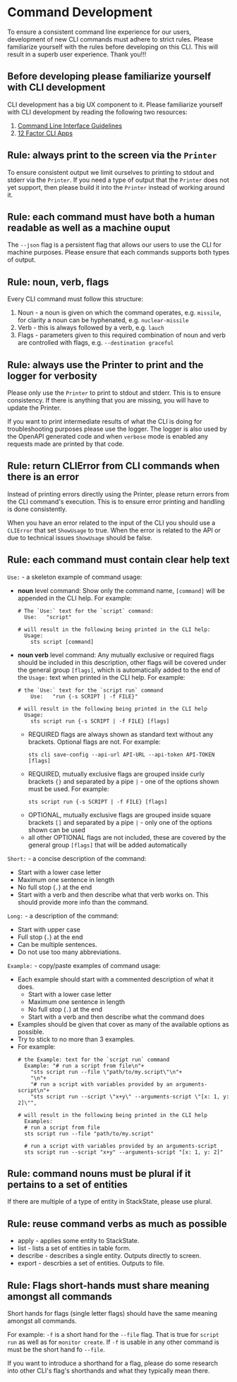 # Command Development

To ensure a consistent command line experience for our users, development of new CLI commands must adhere to strict rules. Please familiarize yourself with the rules before developing on this CLI. This will result in a superb user experience. Thank you!!!

## Before developing please familiarize yourself with CLI development

CLI development has a big UX component to it. Please familiarize yourself with CLI development by reading the following two resources:
 1. [Command Line Interface Guidelines](https://clig.dev)
 2. [12 Factor CLI Apps](https://medium.com/@jdxcode/12-factor-cli-apps-dd3c227a0e46)

## Rule: always print to the screen via the `Printer`

To ensure consistent output we limit ourselves to printing to stdout and stderr via the `Printer`. If you need a type of output that the `Printer` does not yet support, then please build it into the `Printer` instead of working around it.

## Rule: each command must have both a human readable as well as a machine ouput

The `--json` flag is a persistent flag that allows our users to use the CLI for machine purposes. Please ensure that each commands supports both types of output.

## Rule: noun, verb, flags

Every CLI command must follow this structure:

 1. Noun - a noun is given on which the command operates, e.g. `missile`, for clarity a noun can be hyphenated, e.g. `nuclear-missile`
 2. Verb - this is always followed by a verb, e.g. `lauch`
 3. Flags - parameters given to this required combination of noun and verb are controlled with flags, e.g. `--destination graceful`


## Rule: always use the Printer to print and the logger for verbosity

Please only use the `Printer` to print to stdout and stderr. This is to ensure consistency. If there is anything that you are missing, you will have to update the Printer.

If you want to print intermediate results of what the CLI is doing for troubleshooting purposes please use the logger. The logger is also used by the OpenAPI generated code and when `verbose` mode is enabled any requests made are printed by that code.

## Rule: return CLIError from CLI commands when there is an error

Instead of printing errors directly using the Printer, please return errors from the CLI command's execution. This is to ensure error printing and handling is done consistently.

When you have an error related to the input of the CLI you should use a `CLIError` that set `ShowUsage` to true. When the error is related to the API or due to technical issues `ShowUsage` should be false.

## Rule: each command must contain clear help text

`Use:` - a skeleton example of command usage:
* **noun** level command: Show only the command name, `[command]` will be appended in the CLI help. For example:
  ```text
  # The `Use:` text for the `script` command:
    Use:   "script"

  # will result in the following being printed in the CLI help:
    Usage:
      sts script [command]
  ```

* **noun verb** level command: Any mutually exclusive or required flags should be included in this description, other flags will be covered under the general group `[flags]`, which is automatically added to the end of the `Usage:` text when printed in the CLI help. For example:
    ```text
    # the `Use:` text for the `script run` command
        Use:   "run {-s SCRIPT | -f FILE}"

    # will result in the following being printed in the CLI help
      Usage:
        sts script run {-s SCRIPT | -f FILE} [flags]
    ```
  * REQUIRED flags are always shown as standard text without any brackets. Optional flags are not. For example:
    ```text
    sts cli save-config --api-url API-URL --api-token API-TOKEN [flags]
    ```
  * REQUIRED, mutually exclusive flags are grouped inside curly brackets `{}` and separated by a pipe `|` - one of the options shown must be used. For example:
    ```text
    sts script run {-s SCRIPT | -f FILE} [flags]
    ```
  * OPTIONAL, mutually exclusive flags are grouped inside square brackets `[]` and separated by a pipe `|` - only one of the options shown can be used
  * all other OPTIONAL flags are not included, these are covered by the general group `[flags]` that will be added automatically

`Short:` - a concise description of the command:
* Start with a lower case letter
* Maximum one sentence in length
* No full stop (`.`) at the end
* Start with a verb and then describe what that verb works on. This should provide more info than the command.

`Long:` - a description of the command:
* Start with upper case
* Full stop (`.`) at the end
* Can be multiple sentences.
* Do not use too many abbreviations.

`Example:` - copy/paste examples of command usage:
* Each example should start with a commented description of what it does.
  * Start with a lower case letter
  * Maximum one sentence in length
  * No full stop (`.`) at the end
  * Start with a verb and then describe what the command does
* Examples should be given that cover as many of the available options as possible.
* Try to stick to no more than 3 examples.
* For example:
  ```text
  # the Example: text for the `script run` command
    Example: "# run a script from file\n"+
      "sts script run --file \"path/to/my.script\"\n"+
      "\n"+
      "# run a script with variables provided by an arguments-script\n"+
      "sts script run --script \"x+y\" --arguments-script \"[x: 1, y: 2]\"",

  # will result in the following being printed in the CLI help
    Examples:
    # run a script from file
    sts script run --file "path/to/my.script"

    # run a script with variables provided by an arguments-script
    sts script run --script "x+y" --arguments-script "[x: 1, y: 2]"
  ```

## Rule: command nouns must be plural if it pertains to a set of entities

If there are multiple of a type of entity in StackState, please use plural.

## Rule: reuse command verbs as much as possible 

 * apply - applies some entity to StackState.
 * list - lists a set of entities in table form.
 * describe - describes a single entity. Outputs directly to screen.
 * export - descrbies a set of entities. Outputs to file.

## Rule: Flags short-hands must share meaning amongst all commands

Short hands for flags (single letter flags) should have the same meaning amongst all commands.

For example: `-f` is a short hand for the `--file` flag. That is true for `script run` as well as for `monitor create`. If `-f` is usable in any other command is must be the short hand fo `--file`.

If you want to introduce a shorthand for a flag, please do some research into other CLI's flag's shorthands and what they typically mean there.

